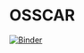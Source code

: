 # OSSCAR

[![Binder](https://mybinder.org/badge_logo.svg)](https://mybinder.org/v2/gh/dou-du/OSSCAR/master)
